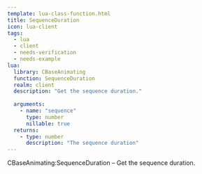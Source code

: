 ```yaml
---
template: lua-class-function.html
title: SequenceDuration
icon: lua-client
tags:
  - lua
  - client
  - needs-verification
  - needs-example
lua:
  library: CBaseAnimating
  function: SequenceDuration
  realm: client
  description: "Get the sequence duration."
  
  arguments:
    - name: "sequence"
      type: number
      nillable: true
  returns:
    - type: number
      description: "The sequence duration"
---
```


<div class="lua__search__keywords">
CBaseAnimating:SequenceDuration &#x2013; Get the sequence duration.
</div>

